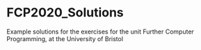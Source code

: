 # FCP2020_Solutions
Example solutions for the exercises for the unit Further Computer Programming, at the University of Bristol
